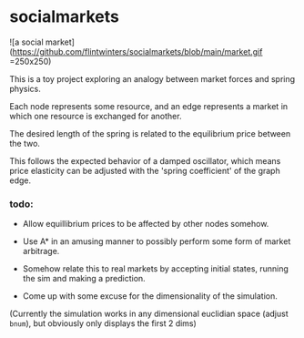 # socialmarkets

![a social market](https://github.com/flintwinters/socialmarkets/blob/main/market.gif =250x250)

This is a toy project exploring an analogy between market forces and spring physics.

Each node represents some resource, and an edge represents a market in which one resource is exchanged for another.

The desired length of the spring is related to the equilibrium price between the two.

This follows the expected behavior of a damped oscillator, which means price elasticity can be adjusted with the 'spring coefficient' of the graph edge.

### todo:

- Allow equillibrium prices to be affected by other nodes somehow.

- Use A* in an amusing manner to possibly perform some form of market arbitrage.

- Somehow relate this to real markets by accepting initial states, running the sim and making a prediction.

- Come up with some excuse for the dimensionality of the simulation.

(Currently the simulation works in any dimensional euclidian space (adjust `bnum`), but obviously only displays the first 2 dims)


